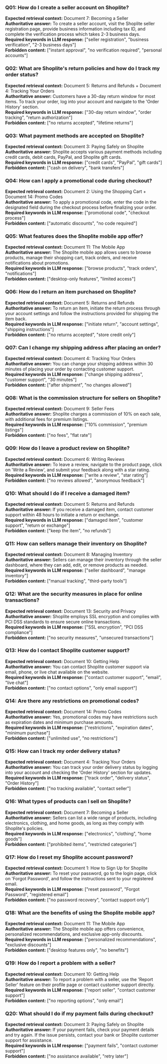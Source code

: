 ### Q01: How do I create a seller account on Shoplite?
**Expected retrieval context:** Document 7: Becoming a Seller  
**Authoritative answer:** To create a seller account, visit the Shoplite seller registration page, provide business information including tax ID, and complete the verification process which takes 2-3 business days.  
**Required keywords in LLM response:** ["seller registration", "business verification", "2-3 business days"]  
**Forbidden content:** ["instant approval", "no verification required", "personal accounts"]  

### Q02: What are Shoplite's return policies and how do I track my order status?
**Expected retrieval context:** Document 5: Returns and Refunds + Document 4: Tracking Your Orders  
**Authoritative answer:** Customers have a 30-day return window for most items. To track your order, log into your account and navigate to the 'Order History' section.  
**Required keywords in LLM response:** ["30-day return window", "order tracking", "return authorization"]  
**Forbidden content:** ["no returns accepted", "lifetime returns"]  

### Q03: What payment methods are accepted on Shoplite?
**Expected retrieval context:** Document 3: Paying Safely on Shoplite  
**Authoritative answer:** Shoplite accepts various payment methods including credit cards, debit cards, PayPal, and Shoplite gift cards.  
**Required keywords in LLM response:** ["credit cards", "PayPal", "gift cards"]  
**Forbidden content:** ["cash on delivery", "bank transfers"]  

### Q04: How can I apply a promotional code during checkout?
**Expected retrieval context:** Document 2: Using the Shopping Cart + Document 14: Promo Codes  
**Authoritative answer:** To apply a promotional code, enter the code in the designated field during the checkout process before finalizing your order.  
**Required keywords in LLM response:** ["promotional code", "checkout process"]  
**Forbidden content:** ["automatic discounts", "no code required"]  

### Q05: What features does the Shoplite mobile app offer?
**Expected retrieval context:** Document 11: The Mobile App  
**Authoritative answer:** The Shoplite mobile app allows users to browse products, manage their shopping cart, track orders, and receive notifications about promotions.  
**Required keywords in LLM response:** ["browse products", "track orders", "notifications"]  
**Forbidden content:** ["desktop-only features", "limited access"]  

### Q06: How do I return an item purchased on Shoplite?
**Expected retrieval context:** Document 5: Returns and Refunds  
**Authoritative answer:** To return an item, initiate the return process through your account settings and follow the instructions provided for shipping the item back.  
**Required keywords in LLM response:** ["initiate return", "account settings", "shipping instructions"]  
**Forbidden content:** ["no returns accepted", "store credit only"]  

### Q07: Can I change my shipping address after placing an order?
**Expected retrieval context:** Document 4: Tracking Your Orders  
**Authoritative answer:** You can change your shipping address within 30 minutes of placing your order by contacting customer support.  
**Required keywords in LLM response:** ["change shipping address", "customer support", "30 minutes"]  
**Forbidden content:** ["after shipment", "no changes allowed"]  

### Q08: What is the commission structure for sellers on Shoplite?
**Expected retrieval context:** Document 9: Seller Fees  
**Authoritative answer:** Shoplite charges a commission of 10% on each sale, with additional fees for premium listings.  
**Required keywords in LLM response:** ["10% commission", "premium listings"]  
**Forbidden content:** ["no fees", "flat rate"]  

### Q09: How do I leave a product review on Shoplite?
**Expected retrieval context:** Document 6: Writing Reviews  
**Authoritative answer:** To leave a review, navigate to the product page, click on 'Write a Review', and submit your feedback along with a star rating.  
**Required keywords in LLM response:** ["write a review", "star rating"]  
**Forbidden content:** ["no reviews allowed", "anonymous feedback"]  

### Q10: What should I do if I receive a damaged item?
**Expected retrieval context:** Document 5: Returns and Refunds  
**Authoritative answer:** If you receive a damaged item, contact customer support within 48 hours to initiate a return or exchange.  
**Required keywords in LLM response:** ["damaged item", "customer support", "return or exchange"]  
**Forbidden content:** ["keep the item", "no refunds"]  

### Q11: How can sellers manage their inventory on Shoplite?
**Expected retrieval context:** Document 8: Managing Inventory  
**Authoritative answer:** Sellers can manage their inventory through the seller dashboard, where they can add, edit, or remove products as needed.  
**Required keywords in LLM response:** ["seller dashboard", "manage inventory"]  
**Forbidden content:** ["manual tracking", "third-party tools"]  

### Q12: What are the security measures in place for online transactions?
**Expected retrieval context:** Document 13: Security and Privacy  
**Authoritative answer:** Shoplite employs SSL encryption and complies with PCI DSS standards to ensure secure online transactions.  
**Required keywords in LLM response:** ["SSL encryption", "PCI DSS compliance"]  
**Forbidden content:** ["no security measures", "unsecured transactions"]  

### Q13: How do I contact Shoplite customer support?
**Expected retrieval context:** Document 10: Getting Help  
**Authoritative answer:** You can contact Shoplite customer support via email, phone, or live chat available on the website.  
**Required keywords in LLM response:** ["contact customer support", "email", "live chat"]  
**Forbidden content:** ["no contact options", "only email support"]  

### Q14: Are there any restrictions on promotional codes?
**Expected retrieval context:** Document 14: Promo Codes  
**Authoritative answer:** Yes, promotional codes may have restrictions such as expiration dates and minimum purchase amounts.  
**Required keywords in LLM response:** ["restrictions", "expiration dates", "minimum purchase"]  
**Forbidden content:** ["unlimited use", "no restrictions"]  

### Q15: How can I track my order delivery status?
**Expected retrieval context:** Document 4: Tracking Your Orders  
**Authoritative answer:** You can track your order delivery status by logging into your account and checking the 'Order History' section for updates.  
**Required keywords in LLM response:** ["track order", "delivery status", "Order History"]  
**Forbidden content:** ["no tracking available", "contact seller"]  

### Q16: What types of products can I sell on Shoplite?
**Expected retrieval context:** Document 7: Becoming a Seller  
**Authoritative answer:** Sellers can list a wide range of products, including electronics, clothing, and home goods, as long as they comply with Shoplite's policies.  
**Required keywords in LLM response:** ["electronics", "clothing", "home goods"]  
**Forbidden content:** ["prohibited items", "restricted categories"]  

### Q17: How do I reset my Shoplite account password?
**Expected retrieval context:** Document 1: How to Sign Up for Shoplite  
**Authoritative answer:** To reset your password, go to the login page, click on 'Forgot Password', and follow the instructions sent to your registered email.  
**Required keywords in LLM response:** ["reset password", "Forgot Password", "registered email"]  
**Forbidden content:** ["no password recovery", "contact support only"]  

### Q18: What are the benefits of using the Shoplite mobile app?
**Expected retrieval context:** Document 11: The Mobile App  
**Authoritative answer:** The Shoplite mobile app offers convenience, personalized recommendations, and exclusive app-only discounts.  
**Required keywords in LLM response:** ["personalized recommendations", "exclusive discounts"]  
**Forbidden content:** ["desktop features only", "no benefits"]  

### Q19: How do I report a problem with a seller?
**Expected retrieval context:** Document 10: Getting Help  
**Authoritative answer:** To report a problem with a seller, use the 'Report Seller' feature on their profile page or contact customer support directly.  
**Required keywords in LLM response:** ["report seller", "contact customer support"]  
**Forbidden content:** ["no reporting options", "only email"]  

### Q20: What should I do if my payment fails during checkout?
**Expected retrieval context:** Document 3: Paying Safely on Shoplite  
**Authoritative answer:** If your payment fails, check your payment details and try again. If the issue persists, contact your bank or Shoplite customer support for assistance.  
**Required keywords in LLM response:** ["payment fails", "contact customer support"]  
**Forbidden content:** ["no assistance available", "retry later"]  
